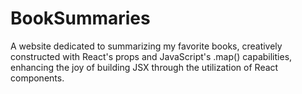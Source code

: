 # BookSummaries
A website dedicated to summarizing my favorite books, creatively constructed with React's props and JavaScript's .map() capabilities, enhancing the joy of building JSX through the utilization of React components.
